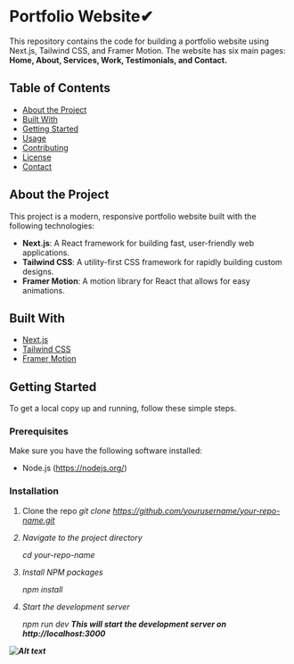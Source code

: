 # Portfolio Website✔

This repository contains the code for building a portfolio website using Next.js, Tailwind CSS, and Framer Motion. The website has six main pages: 
<b>Home, About, Services, Work, Testimonials, and Contact.</b>

## Table of Contents

- [About the Project](#about-the-project)
- [Built With](#built-with)
- [Getting Started](#getting-started)
- [Usage](#usage)
- [Contributing](#contributing)
- [License](#license)
- [Contact](#contact)

## About the Project

This project is a modern, responsive portfolio website built with the following technologies:
- **Next.js**: A React framework for building fast, user-friendly web applications.
- **Tailwind CSS**: A utility-first CSS framework for rapidly building custom designs.
- **Framer Motion**: A motion library for React that allows for easy animations.

## Built With

- [Next.js](https://nextjs.org/)
- [Tailwind CSS](https://tailwindcss.com/)
- [Framer Motion](https://www.framer.com/motion/)

## Getting Started

To get a local copy up and running, follow these simple steps.

### Prerequisites

Make sure you have the following software installed:
- Node.js (https://nodejs.org/)

### Installation

1. Clone the repo
   <em>git clone https://github.com/yourusername/your-repo-name.git<em>
   
2. Navigate to the project directory

   <em>cd your-repo-name<em>
4. Install NPM packages
   
   <em>npm install<em>
6. Start the development server

   <em>npm run dev<em>
<b>This will start the development server on http://localhost:3000<b>

![Alt text](https://images.unsplash.com/photo-1507238691740-187a5b1d37b8?w=500&auto=format&fit=crop&q=60&ixlib=rb-4.0.3&ixid=M3wxMjA3fDB8MHxzZWFyY2h8Mnx8cG9ydGZvbGlvfGVufDB8fDB8fHww.jpg)
